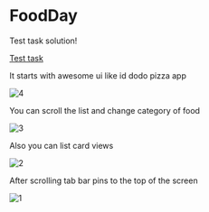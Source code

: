 # FoodDay

Test task solution!

[Test task](https://docs.google.com/document/u/0/d/1DGTNxuDqqxOytIUBvCwtJ8IPv-LY9K6DqDRno2DMIK0/mobilebasic)

It starts with awesome ui like id dodo pizza app

![4](https://user-images.githubusercontent.com/72276469/162625904-a9574171-8e0f-406a-a482-a5876f57457f.jpg)

You can scroll the list and change category of food

![3](https://user-images.githubusercontent.com/72276469/162625980-09176bbe-8aa6-4bec-8516-23aa363827cb.jpg)

Also you can list card views 

![2](https://user-images.githubusercontent.com/72276469/162626010-0d0a0fe5-a3c3-4f33-a2d1-024581f60240.jpg)

After scrolling tab bar pins to the top of the screen

![1](https://user-images.githubusercontent.com/72276469/162626040-985e6ae7-6648-4d6b-8d8b-c07d0b8e5093.jpg)
